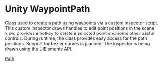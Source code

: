 # Unity WaypointPath

Class used to create a path using waypoints via a custom inspector script. This custom inspector draws handles to edit point positions in the scene view, provides a hotkey to delete a selected point and some other useful controls. During runtime, the class provides easy access for the path positions. Support for bezier curves is planned. The inspector is being drawn using the UIElements API.


[Path](Path.png)
